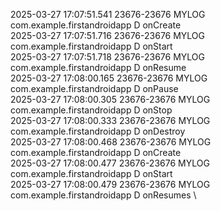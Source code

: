 2025-03-27 17:07:51.541 23676-23676 MYLOG                   com.example.firstandroidapp          D  onCreate \
2025-03-27 17:07:51.716 23676-23676 MYLOG                   com.example.firstandroidapp          D  onStart \
2025-03-27 17:07:51.718 23676-23676 MYLOG                   com.example.firstandroidapp          D  onResume \
2025-03-27 17:08:00.165 23676-23676 MYLOG                   com.example.firstandroidapp          D  onPause \
2025-03-27 17:08:00.305 23676-23676 MYLOG                   com.example.firstandroidapp          D  onStop \
2025-03-27 17:08:00.333 23676-23676 MYLOG                   com.example.firstandroidapp          D  onDestroy \
2025-03-27 17:08:00.468 23676-23676 MYLOG                   com.example.firstandroidapp          D  onCreate \
2025-03-27 17:08:00.477 23676-23676 MYLOG                   com.example.firstandroidapp          D  onStart \
2025-03-27 17:08:00.479 23676-23676 MYLOG                   com.example.firstandroidapp          D  onResumes \